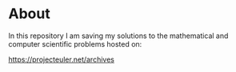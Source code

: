 # About

In this repository I am saving my solutions to the mathematical and
computer scientific problems hosted on:

https://projecteuler.net/archives
